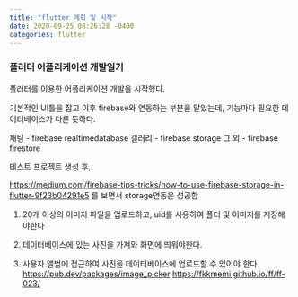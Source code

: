 ```yaml
---
title: "flutter 계획 및 시작"
date: 2020-09-25 08:26:28 -0400
categories: flutter
---
```


### 플러터 어플리케이션 개발일기

플러터를 이용한 어플리케이션 개발을 시작했다.

기본적인 UI틀을 잡고 이후 firebase와 연동하는 부분을 맡았는데, 기능마다 필요한 데이터베이스가 다른 듯하다.

채팅 - firebase realtimedatabase
갤러리 - firebase storage
그 외 - firebase firestore

테스트 프로젝트 생성 후,

https://medium.com/firebase-tips-tricks/how-to-use-firebase-storage-in-flutter-9f23b04291e5 를 보면서 storage연동은 성공함

1. 20개 이상의 이미지 파일을 업로드하고, uid를 사용하여 폴더 및 이미지를 저장해야한다

2. 데이터베이스에 있는 사진을 가져와 화면에 띄워야한다.

3. 사용자 앨범에 접근하여 사진을 데이터베이스에 업로드할 수 있어야 한다.
https://pub.dev/packages/image_picker
https://fkkmemi.github.io/ff/ff-023/
